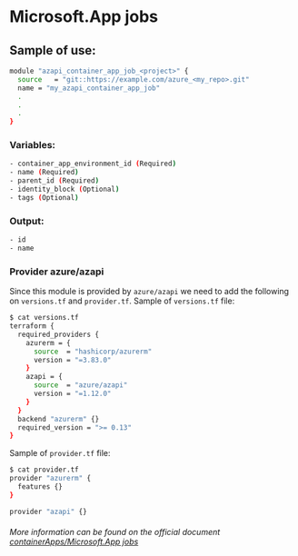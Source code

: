# Microsoft.App jobs

## Sample of use:

```bash
module "azapi_container_app_job_<project>" {
  source   = "git::https://example.com/azure_<my_repo>.git"
  name = "my_azapi_container_app_job"
  .
  .
  .
}
```

### Variables:

```bash
- container_app_environment_id (Required) 
- name (Required)
- parent_id (Required)
- identity_block (Optional)
- tags (Optional)
```

### Output:

```bash
- id
- name
```

### Provider azure/azapi

Since this module is provided by ``azure/azapi`` we need to add the following on ``versions.tf`` and ``provider.tf``.
Sample of ``versions.tf`` file:

````bash
$ cat versions.tf
terraform {
  required_providers {
    azurerm = {
      source  = "hashicorp/azurerm"
      version = "=3.83.0"
    }
    azapi = {
      source  = "azure/azapi"
      version = "=1.12.0"
    }
  }
  backend "azurerm" {}
  required_version = ">= 0.13"
}
````

Sample of ``provider.tf`` file:

````bash
$ cat provider.tf
provider "azurerm" {
  features {}
}

provider "azapi" {}
````

###### More information can be found on the official document [containerApps/Microsoft.App jobs](https://learn.microsoft.com/en-us/azure/templates/microsoft.app/jobs?pivots=deployment-language-terraform)
